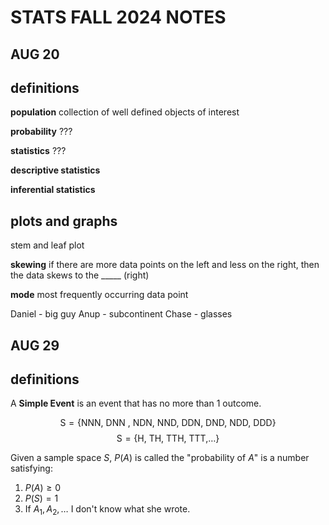 # STATS FALL 2024 NOTES

## AUG 20

## definitions
**population**
collection of well defined objects of interest

**probability**
???

**statistics**
???

**descriptive statistics**

**inferential statistics**

## plots and graphs
stem and leaf plot

**skewing**
if there are more data points on the left and less on the right, then the data skews to the _____ (right)

**mode**
most frequently occurring data point

Daniel - big guy
Anup - subcontinent
Chase - glasses

## AUG 29

## definitions
A **Simple Event** is an event that has no more than 1 outcome.

$$
\text{S} = \{ \text{NNN, DNN , NDN, NND, DDN, DND, NDD, DDD} \}
$$
$$
\text{S} = \{ \text{H, TH, TTH, TTT,} \dots \}
$$

Given a sample space $S$, $P(A)$ is called the "probability of $A$" is a number satisfying:

1. $P(A) \geq 0$
2. $P(S) = 1$
3. If $A_1, A_2, \dots$ I don't know what she wrote.
